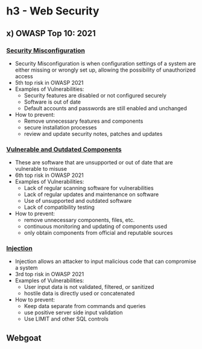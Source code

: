 # h3 - Web Security
## x) OWASP Top 10: 2021
### [Security Misconfiguration](https://owasp.org/Top10/A05_2021-Security_Misconfiguration/)
- Security Misconfiguration is when configuration settings of a system are either missing or wrongly set up, allowing the possibility of unauthorized access
- 5th top risk in OWASP 2021
- Examples of Vulnerabilities:
   - Security features are disabled or not configured securely
   - Software is out of date
   - Default accounts and passwords are still enabled and unchanged
- How to prevent:
   - Remove unnecessary features and components
   - secure installation processes
   - review and update security notes, patches and updates

### [Vulnerable and Outdated Components](https://owasp.org/Top10/A06_2021-Vulnerable_and_Outdated_Components/)
- These are software that are unsupported or out of date that are vulnerable to misuse
- 6th top risk in OWASP 2021
- Examples of Vulnerabilities:
   - Lack of regular scanning software for vulnerabilities
   - Lack of regular updates and maintenance on software
   - Use of unsupported and outdated software
   - Lack of compatibility testing
- How to prevent:
   - remove unnecessary components, files, etc.
   - continuous monitoring and updating of components used
   - only obtain components from official and reputable sources

### [Injection](https://owasp.org/Top10/A03_2021-Injection/)
- Injection allows an attacker to input malicious code that can compromise a system
- 3rd top risk in OWASP 2021
- Examples of Vulnerabilities:
    - User input data is not validated, filtered, or sanitized
    - hostile data is directly used or concatenated
- How to prevent:
    - Keep data separate from commands and queries
    - use positive server side input validation
    - Use LIMIT and other SQL controls

## Webgoat 

